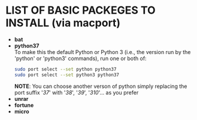 # LIST OF BASIC PACKEGES TO INSTALL (via macport)

- **bat**
- **python37**        
  To make this the default Python or Python 3 (i.e., the version run by the 'python' or 'python3' commands), run one or both of:
  ```bash
  sudo port select --set python python37
  sudo port select --set python3 python37
  ```
  **NOTE**: You can choose another verson of python simply replacing the port suffix '*37*' with '*38*', '*39*', '*310*'... as you prefer
- **unrar**
- **fortune**
- **micro** 
